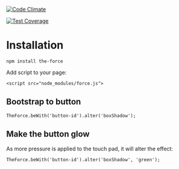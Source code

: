 [![Code Climate](https://codeclimate.com/github/jbavari/the-force/badges/gpa.svg)](https://codeclimate.com/github/jbavari/the-force)

[![Test Coverage](https://codeclimate.com/github/jbavari/the-force/badges/coverage.svg)](https://codeclimate.com/github/jbavari/the-force/coverage)

# Installation

`npm install the-force`

Add script to your page:

`<script src="node_modules/force.js">`

## Bootstrap to button

`TheForce.beWith('button-id').alter('boxShadow');`

## Make the button glow 

As more pressure is applied to the touch pad, it will alter the effect:

`TheForce.beWith('button-id').alter('boxShadow', 'green');`
